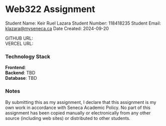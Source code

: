 # Web322 Assignment

Student Name: Keir Ruel Lazara
Student Number:  118418235
Student Email:  klazara@myseneca.ca
Date Created:  2024-09-20

GITHUB URL:  
VERCEL URL:   

### Technology Stack

**Frontend**:    
**Backend**: TBD  
**Database**: TBD  

### Notes

By submitting this as my assignment, I declare that this assignment is my own work in accordance with Seneca Academic Policy. No part of this assignment has been copied manually or electronically from any other source (including web sites) or distributed to other students.
